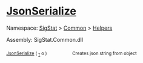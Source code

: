 # [JsonSerialize](./SerializationHelper-100664031.md)

Namespace: [SigStat]() > [Common](./../../README.md) > [Helpers](./../README.md)

Assembly: SigStat.Common.dll

<sub>[JsonSerialize](./SerializationHelper-100664031.md) ( <sub>[`T`](./SerializationHelper-100664031.md)</sub> o )</sub>&nbsp; &nbsp; &nbsp; &nbsp; &nbsp; &nbsp; &nbsp; &nbsp; &nbsp;<sub>Creates json string from object</sub>
